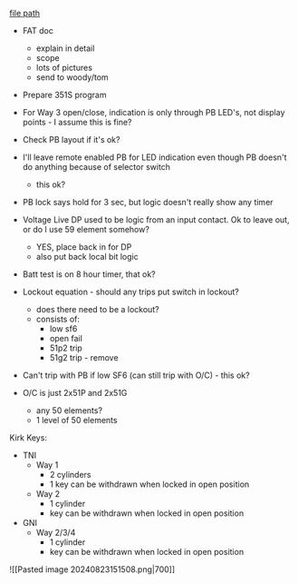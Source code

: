 
[file path](<file:///C:\Users\jnetherton\G&W Electric Co\US-PowerGridAutomation - Documents\_Lazer\Camp Humphreys (KK Interlock) - 111321>)

- FAT doc
	- explain in detail
	- scope
	- lots of pictures
	- send to woody/tom
- Prepare 351S program

- For Way 3 open/close, indication is only through PB LED's, not display points - I assume this is fine?
- Check PB layout if it's ok?
- I'll leave remote enabled PB for LED indication even though PB doesn't do anything because of selector switch
	- this ok?
- PB lock says hold for 3 sec, but logic doesn't really show any timer
- Voltage Live DP used to be logic from an input contact. Ok to leave out, or do I use 59 element somehow?
	- YES, place back in for DP
	- also put back local bit logic
- Batt test is on 8 hour timer, that ok?
- Lockout equation - should any trips put switch in lockout?
	- does there need to be a lockout?
	- consists of:
		- low sf6
		- open fail
		- 51p2 trip
		- 51g2 trip - remove
- Can't trip with PB if low SF6 (can still trip with O/C) - this ok?
- O/C is just 2x51P and 2x51G
	- any 50 elements?
	- 1 level of 50 elements

Kirk Keys:
- TNI
	- Way 1
		- 2 cylinders
		- 1 key can be withdrawn when locked in open position
	- Way 2
		- 1 cylinder
		- key can be withdrawn when locked in open position
- GNI
	- Way 2/3/4
		- 1 cylinder
		- key can be withdrawn when locked in open position

![[Pasted image 20240823151508.png|700]]